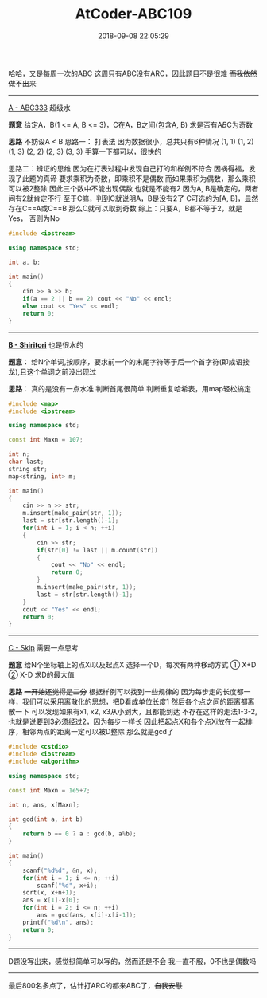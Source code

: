 ﻿---
title: AtCoder-ABC109
date: 2018-09-08 22:05:29
tags: AtCoder OI 数学
---

哈哈，又是每周一次的ABC
这周只有ABC没有ARC，因此题目不是很难
~~而我依然做不出来~~

----------
[A - ABC333][1] 
超级水


**题意**
给定A，B(1 <= A, B <= 3)，C在A，B之间(包含A, B)
求是否有A*B*C为奇数


**思路**
不妨设A < B
思路一： 打表法
因为数据很小，总共只有6种情况
(1, 1) (1, 2) (1, 3) (2, 2) (2, 3) (3, 3)
手算一下都可以，很快的


思路二：辨证的思维
因为在打表过程中发现自己打的和样例不符合
因祸得福，发现了此题的真谛
要求乘积为奇数，即乘积不是偶数
而如果乘积为偶数，那么乘积可以被2整除
因此三个数中不能出现偶数
也就是不能有2
因为A, B是确定的，两者间有2就肯定不行
至于C嘛，判到C就说明A，B是没有2了
C可选的为[A, B]，显然存在C==A或C==B
那么C就可以取到奇数
综上：只要A，B都不等于2，就是Yes， 否则为No
```cpp
#include <iostream>

using namespace std;

int a, b;

int main()
{
    cin >> a >> b;
    if(a == 2 || b == 2) cout << "No" << endl;
    else cout << "Yes" << endl;
    return 0;
}
```


----------
**[B - Shiritori][2]**
也是很水的

**题意**：
给N个单词,按顺序，要求前一个的末尾字符等于后一个首字符(即成语接龙),且这个单词之前没出现过

**思路**：
真的是没有一点水准
判断首尾很简单
判断重复哈希表，用map轻松搞定

```cpp
#include <map>
#include <iostream>

using namespace std;

const int Maxn = 107;

int n;
char last;
string str;
map<string, int> m;

int main()
{
    cin >> n >> str;
    m.insert(make_pair(str, 1));
    last = str[str.length()-1];
    for(int i = 1; i < n; ++i)
    {
        cin >> str;
        if(str[0] != last || m.count(str))
        {
            cout << "No" << endl;
            return 0;
        }
        m.insert(make_pair(str, 1));
        last = str[str.length()-1];
    }
    cout << "Yes" << endl;
    return 0;
}
```

----------

[C - Skip][3]
需要一点思考

**题意**
给N个坐标轴上的点Xi以及起点X
选择一个D，每次有两种移动方式
① X+D ② X-D
求D的最大值

**思路**
~~一开始还觉得是二分~~
根据样例可以找到一些规律的
因为每步走的长度都一样，我们可以采用离散化的思想，把D看成单位长度1
然后各个点之间的距离都离散一下
可以发现如果有x1, x2, x3从小到大，且都能到达
不存在这样的走法1-3-2, 也就是说要到3必须经过2，因为每步一样长
因此把起点X和各个点Xi放在一起排序，相邻两点的距离一定可以被D整除
那么就是gcd了
```cpp
#include <cstdio>
#include <iostream>
#include <algorithm>

using namespace std;

const int Maxn = 1e5+7;

int n, ans, x[Maxn];

int gcd(int a, int b)
{
    return b == 0 ? a : gcd(b, a%b);
}

int main()
{
    scanf("%d%d", &n, x);
    for(int i = 1; i <= n; ++i)
        scanf("%d", x+i);
    sort(x, x+n+1);
    ans = x[1]-x[0];
    for(int i = 2; i <= n; ++i)
        ans = gcd(ans, x[i]-x[i-1]);
    printf("%d\n", ans);
    return 0;
}

```

----------
D题没写出来，感觉挺简单可以写的，然而还是不会
我一直不服，0不也是偶数吗


----------
最后800名多点了，估计打ARC的都来ABC了，~~自我安慰~~

  [1]: https://beta.atcoder.jp/contests/abc109/tasks/abc109_a
  [2]: https://beta.atcoder.jp/contests/abc109/tasks/abc109_b
  [3]: https://abc109.contest.atcoder.jp/tasks/abc109_c